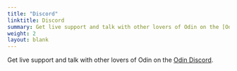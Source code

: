 ```yaml
---
title: "Discord"
linktitle: Discord
summary: Get live support and talk with other lovers of Odin on the [Odin Discord](https://discord.gg/vafXTdubwr).
weight: 2
layout: blank
---
```


Get live support and talk with other lovers of Odin on the [Odin Discord](https://discord.gg/vafXTdubwr).
